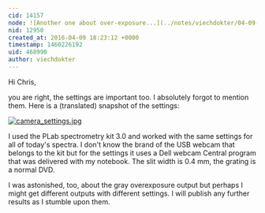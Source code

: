 ```yaml
---
cid: 14157
node: ![Another one about over-exposure...](../notes/viechdokter/04-09-2016/another-one-about-over-exposure)
nid: 12950
created_at: 2016-04-09 18:23:12 +0000
timestamp: 1460226192
uid: 468990
author: viechdokter
---
```


Hi Chris,

you are right, the settings are important too. I absolutely forgot to mention them. Here is a (translated) snapshot of the settings:

[![camera_settings.jpg](//i.publiclab.org/system/images/photos/000/015/446/large/camera_settings.jpg)](//i.publiclab.org/system/images/photos/000/015/446/original/camera_settings.jpg)

I used the PLab spectrometry kit 3.0 and worked with the same settings for all of today's spectra. I don't know the brand of the USB webcam that belongs to the kit but for the settings it uses a Dell webcam Central program that was delivered with my notebook. The slit width is 0.4 mm, the grating is a normal DVD.

I was astonished, too, about the gray overexposure output but perhaps I might get different outputs with different settings. I will publish any further results as I stumble upon them.